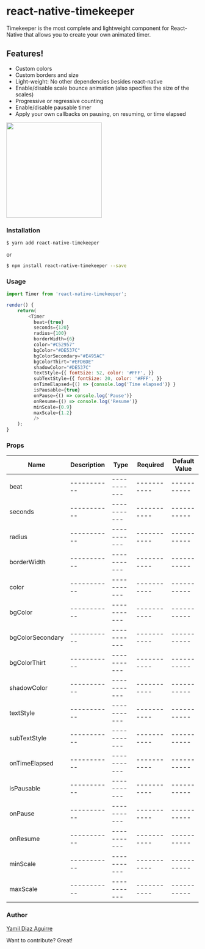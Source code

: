 # react-native-timekeeper

Timekeeper is the most complete and lightweight component for React-Native that allows you to create your own animated timer.

## Features!

  - Custom colors
  - Custom borders and size
  - Light-weight: No other dependencies besides react-native
  - Enable/disable scale bounce animation (also specifies the size of the scales)
  - Progressive or regressive counting
  - Enable/disable pausable timer
  - Apply your own callbacks on pausing, on resuming, or time elapsed

<img src="http://i.imgur.com/6KXN7jG.png" width="250">

### Installation

```sh
$ yarn add react-native-timekeeper
```

or

```sh
$ npm install react-native-timekeeper --save
```

### Usage

```javascript
import Timer from 'react-native-timekeeper';

render() {
    return(
        <Timer
          beat={true}
          seconds={120}
          radius={100}
          borderWidth={6}
          color="#C52957"
          bgColor="#DE537C"
          bgColorSecondary="#E495AC"
          bgColorThirt="#EFD6DE"
          shadowColor="#DE537C"
          textStyle={{ fontSize: 52, color: '#FFF', }}
          subTextStyle={{ fontSize: 20, color: '#FFF', }}
          onTimeElapsed={() => {console.log('Time elapsed')} }
          isPausable={true}
          onPause={() => console.log('Pause')}
          onResume={() => console.log('Resume')}
          minScale={0.9}
          maxScale={1.2}
          />
    );
}
```

### Props

| Name | Description | Type | Required | Default Value
| ----------- | ----------- | ----------- | ----------- | ----------- |
| beat | ----------- | ----------- | ----------- | ----------- |
| seconds | ----------- | ----------- | ----------- | ----------- |
| radius | ----------- | ----------- | ----------- | ----------- |
| borderWidth | ----------- | ----------- | ----------- | ----------- |
| color | ----------- | ----------- | ----------- | ----------- |
| bgColor | ----------- | ----------- | ----------- | ----------- |
| bgColorSecondary | ----------- | ----------- | ----------- | ----------- |
| bgColorThirt | ----------- | ----------- | ----------- | ----------- |
| shadowColor | ----------- | ----------- | ----------- | ----------- |
| textStyle | ----------- | ----------- | ----------- | ----------- |
| subTextStyle | ----------- | ----------- | ----------- | ----------- |
| onTimeElapsed | ----------- | ----------- | ----------- | ----------- |
| isPausable | ----------- | ----------- | ----------- | ----------- |
| onPause | ----------- | ----------- | ----------- | ----------- |
| onResume | ----------- | ----------- | ----------- | ----------- |
| minScale | ----------- | ----------- | ----------- | ----------- |
| maxScale | ----------- | ----------- | ----------- | ----------- |


### Author

[Yamil Diaz Aguirre](https://github.com/Yamilquery)

Want to contribute? Great!
